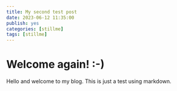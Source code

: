 ```yaml
---
title: My second test post
date: 2023-06-12 11:35:00
publish: yes
categories: [stillme]
tags: [stillme]
---
```


# Welcome again! :-)

Hello and welcome to my blog. This is just a test using markdown.
